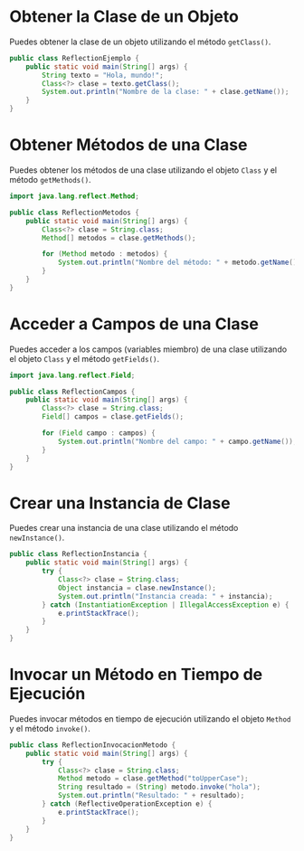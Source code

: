 # Obtener la Clase de un Objeto
Puedes obtener la clase de un objeto utilizando el método `getClass()`.

```java
public class ReflectionEjemplo {
    public static void main(String[] args) {
        String texto = "Hola, mundo!";
        Class<?> clase = texto.getClass();
        System.out.println("Nombre de la clase: " + clase.getName());
    }
}
```

# Obtener Métodos de una Clase
Puedes obtener los métodos de una clase utilizando el objeto `Class` y el método `getMethods()`.

```java
import java.lang.reflect.Method;

public class ReflectionMetodos {
    public static void main(String[] args) {
        Class<?> clase = String.class;
        Method[] metodos = clase.getMethods();

        for (Method metodo : metodos) {
            System.out.println("Nombre del método: " + metodo.getName());
        }
    }
}
```

# Acceder a Campos de una Clase
Puedes acceder a los campos (variables miembro) de una clase utilizando el objeto `Class` y el método `getFields()`.

```java
import java.lang.reflect.Field;

public class ReflectionCampos {
    public static void main(String[] args) {
        Class<?> clase = String.class;
        Field[] campos = clase.getFields();

        for (Field campo : campos) {
            System.out.println("Nombre del campo: " + campo.getName());
        }
    }
}
```

# Crear una Instancia de Clase
Puedes crear una instancia de una clase utilizando el método `newInstance()`.

```java
public class ReflectionInstancia {
    public static void main(String[] args) {
        try {
            Class<?> clase = String.class;
            Object instancia = clase.newInstance();
            System.out.println("Instancia creada: " + instancia);
        } catch (InstantiationException | IllegalAccessException e) {
            e.printStackTrace();
        }
    }
}
```

# Invocar un Método en Tiempo de Ejecución
Puedes invocar métodos en tiempo de ejecución utilizando el objeto `Method` y el método `invoke()`.

```java
public class ReflectionInvocacionMetodo {
    public static void main(String[] args) {
        try {
            Class<?> clase = String.class;
            Method metodo = clase.getMethod("toUpperCase");
            String resultado = (String) metodo.invoke("hola");
            System.out.println("Resultado: " + resultado);
        } catch (ReflectiveOperationException e) {
            e.printStackTrace();
        }
    }
}
```
